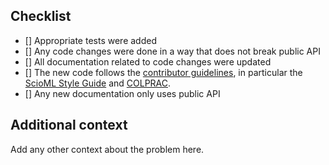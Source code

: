 ## Checklist

- [] Appropriate tests were added
- [] Any code changes were done in a way that does not break public API
- [] All documentation related to code changes were updated
- [] The new code follows the
  [contributor guidelines](https://github.com/SciML/.github/blob/master/CONTRIBUTING.md), in particular the [ScioML Style Guide](https://github.com/SciML/SciMLStyle) and
  [COLPRAC](https://github.com/SciML/COLPRAC).
- [] Any new documentation only uses public API
  
## Additional context

Add any other context about the problem here.
